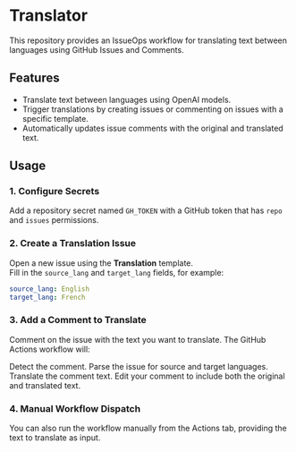 # Translator

This repository provides an IssueOps workflow for translating text between languages using GitHub Issues and Comments.

## Features

- Translate text between languages using OpenAI models.
- Trigger translations by creating issues or commenting on issues with a specific template.
- Automatically updates issue comments with the original and translated text.

## Usage

### 1. Configure Secrets

Add a repository secret named `GH_TOKEN` with a GitHub token that has `repo` and `issues` permissions.

### 2. Create a Translation Issue

Open a new issue using the **Translation** template.  
Fill in the `source_lang` and `target_lang` fields, for example:

```yaml
source_lang: English
target_lang: French
```

### 3. Add a Comment to Translate
Comment on the issue with the text you want to translate.
The GitHub Actions workflow will:

Detect the comment.
Parse the issue for source and target languages.
Translate the comment text.
Edit your comment to include both the original and translated text.

### 4. Manual Workflow Dispatch
You can also run the workflow manually from the Actions tab, providing the text to translate as input.